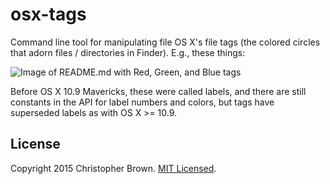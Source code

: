 # osx-tags

Command line tool for manipulating file OS X's file tags (the colored circles that adorn files / directories in Finder). E.g., these things:

![Image of README.md with Red, Green, and Blue tags](http://i.imgur.com/wIWUULF.png)

Before OS X 10.9 Mavericks, these were called labels, and there are still constants in the API for label numbers and colors, but tags have superseded labels as with OS X >= 10.9.


## License

Copyright 2015 Christopher Brown. [MIT Licensed](http://chbrown.github.io/licenses/MIT/#2015).
